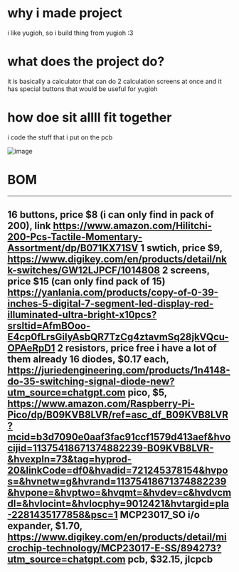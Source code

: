 # why i made project
i like yugioh, so i build thing from yugioh :3
# what does the project do?
it is basically a calculator that can do 2 calculation screens at once and it has special buttons that would be useful for yugioh
# how doe sit allll fit together
i code the stuff that i put on the pcb

![image](https://github.com/user-attachments/assets/3ecbaf89-b288-4ad1-9380-6d929db0e410)

# BOM
---
16 buttons, price $8 (i can only find in pack of 200), link https://www.amazon.com/Hilitchi-200-Pcs-Tactile-Momentary-Assortment/dp/B071KX71SV 
1 swtich, price $9, https://www.digikey.com/en/products/detail/nkk-switches/GW12LJPCF/1014808
2 screens, price $15 (can only find pack of 15) https://yanlania.com/products/copy-of-0-39-inches-5-digital-7-segment-led-display-red-illuminated-ultra-bright-x10pcs?srsltid=AfmBOoo-E4cp0fLrsGiIyAsbQR7TzCg4ztavmSq28jkVQcu-OPAeRpD1
2 resistors, price free i have a lot of them already
16 diodes, $0.17 each, https://juriedengineering.com/products/1n4148-do-35-switching-signal-diode-new?utm_source=chatgpt.com
pico, $5, https://www.amazon.com/Raspberry-Pi-Pico/dp/B09KVB8LVR/ref=asc_df_B09KVB8LVR?mcid=b3d7090e0aaf3fac91ccf1579d413aef&hvocijid=11375418671374882239-B09KVB8LVR-&hvexpln=73&tag=hyprod-20&linkCode=df0&hvadid=721245378154&hvpos=&hvnetw=g&hvrand=11375418671374882239&hvpone=&hvptwo=&hvqmt=&hvdev=c&hvdvcmdl=&hvlocint=&hvlocphy=9012421&hvtargid=pla-2281435177858&psc=1 
MCP23017_SO i/o expander, $1.70, https://www.digikey.com/en/products/detail/microchip-technology/MCP23017-E-SS/894273?utm_source=chatgpt.com
pcb, $32.15, jlcpcb
---
